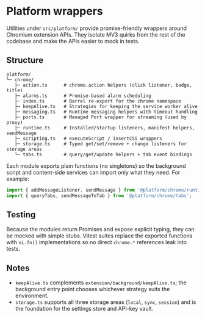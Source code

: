 # Platform wrappers

Utilities under `src/platform/` provide promise-friendly wrappers around
Chromium extension APIs.  They isolate MV3 quirks from the rest of the codebase
and make the APIs easier to mock in tests.

## Structure

```
platform/
└─ chrome/
   ├─ action.ts      # chrome.action helpers (click listener, badge, title)
   ├─ alarms.ts      # Promise-based alarm scheduling
   ├─ index.ts       # Barrel re-export for the chrome namespace
   ├─ keepAlive.ts   # Strategies for keeping the service worker alive
   ├─ messaging.ts   # Runtime messaging helpers with timeout handling
   ├─ ports.ts       # Managed Port wrapper for streaming (used by proxy)
   ├─ runtime.ts     # Installed/startup listeners, manifest helpers, sendMessage
   ├─ scripting.ts   # executeScript / insertCSS wrappers
   ├─ storage.ts     # Typed get/set/remove + change listeners for storage areas
   └─ tabs.ts        # query/get/update helpers + tab event bindings
```

Each module exports plain functions (no singletons) so the background script and
content-side services can import only what they need.  For example:

```ts
import { addMessageListener, sendMessage } from '@platform/chrome/runtime';
import { queryTabs, sendMessageToTab } from '@platform/chrome/tabs';
```

## Testing

Because the modules return Promises and expose explicit typing, they can be
mocked with simple stubs.  Vitest suites replace the exported functions with
`vi.fn()` implementations so no direct `chrome.*` references leak into tests.

## Notes

* `keepAlive.ts` complements `extension/background/keepAlive.ts`; the background
  entry point chooses whichever strategy suits the environment.
* `storage.ts` supports all three storage areas (`local`, `sync`, `session`) and
  is the foundation for the settings store and API-key vault.
